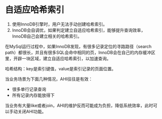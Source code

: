 # 自适应哈希索引
1. 使用InnoDB引擎时，用户无法手动创建哈希索引。
2. InnoDB会自调优，如果判定建立自适应哈希索引，能够提升查询效率，InnoDB自己会建立相关的哈希索引。

在MySql运行过程中，如果InnoDB发现，有很多记录定位的寻路路径（search path）都很长，并且有很多SQL会命中相同的页，InnoDB会在自己的内存缓冲区里，开辟一块区域，建立自适应哈希索引，以加速查询。

哈希结构：key是索引键值，value是索引记录的页面位置。

当业务场景为下面几种情况，AHI往往是有效：
* 很多单行记录查询
* 所有记录内存能放得下

当业务有大量like或者join，AHI的维护反而可能成为负担，降低系统效率，此时可以手动关闭AHI功能。